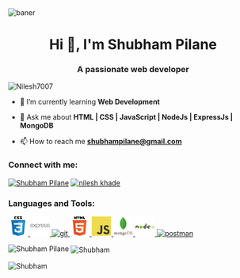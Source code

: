 <img align="center" alt="baner" src="https://user-images.githubusercontent.com/112823546/217016507-da977155-0e3a-48ff-905c-e3eecfdf2b00.png">

<h1 align="center">Hi 👋, I'm Shubham Pilane</h1>
<h3 align="center">A passionate web developer</h3>



<p align="left"> <img src="https://komarev.com/ghpvc/?username=Shubham-Pilane&label=Profile%20views&color=0e75b6&style=flat" alt="Nilesh7007" /> </p>

- 🌱 I’m currently learning **Web Development**

- 💬 Ask me about **HTML | CSS | JavaScript | NodeJs | ExpressJs | MongoDB**

- 📫 How to reach me **shubhampilane@gmail.com**

<h3 align="left">Connect with me:</h3>
<p align="left">
  <a href="https://Shubham-Pilane.github.io/" target="blank"><img align="center" src="https://www.google.com/search?q=portfolio+icon&rlz=1C5CHFA_enIN1052IN1052&oq=port&aqs=chrome.0.69i59j69i57j69i64j0i131i433i512l5.1534j0j15&sourceid=chrome&ie=UTF-8#imgrc=EEu2ZzJoi04eCM" alt="Shubham Pilane" height="30" width="40" /></a>
<a href="https://linkedin.com/in/Shubham Pilane" target="blank"><img align="center" src="https://raw.githubusercontent.com/rahuldkjain/github-profile-readme-generator/master/src/images/icons/Social/linked-in-alt.svg" alt="nilesh khade" height="30" width="40" /></a>
</p>

<h3 align="left">Languages and Tools:</h3>
<p align="left"> <a href="https://www.w3schools.com/css/" target="_blank" rel="noreferrer"> <img src="https://raw.githubusercontent.com/devicons/devicon/master/icons/css3/css3-original-wordmark.svg" alt="css3" width="40" height="40"/> </a> <a href="https://expressjs.com" target="_blank" rel="noreferrer"> <img src="https://raw.githubusercontent.com/devicons/devicon/master/icons/express/express-original-wordmark.svg" alt="express" width="40" height="40"/> </a> <a href="https://git-scm.com/" target="_blank" rel="noreferrer"> <img src="https://www.vectorlogo.zone/logos/git-scm/git-scm-icon.svg" alt="git" width="40" height="40"/> </a> <a href="https://www.w3.org/html/" target="_blank" rel="noreferrer"> <img src="https://raw.githubusercontent.com/devicons/devicon/master/icons/html5/html5-original-wordmark.svg" alt="html5" width="40" height="40"/> </a> <a href="https://developer.mozilla.org/en-US/docs/Web/JavaScript" target="_blank" rel="noreferrer"> <img src="https://raw.githubusercontent.com/devicons/devicon/master/icons/javascript/javascript-original.svg" alt="javascript" width="40" height="40"/> </a> <a href="https://www.mongodb.com/" target="_blank" rel="noreferrer"> <img src="https://raw.githubusercontent.com/devicons/devicon/master/icons/mongodb/mongodb-original-wordmark.svg" alt="mongodb" width="40" height="40"/> </a> <a href="https://nodejs.org" target="_blank" rel="noreferrer"> <img src="https://raw.githubusercontent.com/devicons/devicon/master/icons/nodejs/nodejs-original-wordmark.svg" alt="nodejs" width="40" height="40"/> </a> <a href="https://postman.com" target="_blank" rel="noreferrer"> <img src="https://www.vectorlogo.zone/logos/getpostman/getpostman-icon.svg" alt="postman" width="40" height="40"/> </a> </p>

<p><img align="left" src="https://github-readme-stats.vercel.app/api/top-langs?username=Shubham-Pilane&show_icons=true&locale=en&layout=compact" alt="Shubham Pilane" /></p>

<p>&nbsp;<img align="center" src="https://github-readme-stats.vercel.app/api?username=Shubham-Pilane&show_icons=true&locale=en" alt="Shubham" /></p>

<p><img align="center" src="https://github-readme-streak-stats.herokuapp.com/?user=Shubham-Pilane&" alt="Shubham" /></p>

